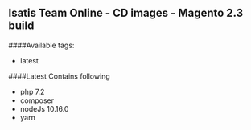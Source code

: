 ## Isatis Team Online - CD images - Magento 2.3 build

####Available tags:

- latest

####Latest Contains following
- php 7.2
- composer
- nodeJs 10.16.0
- yarn
